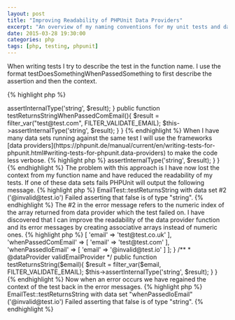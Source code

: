 ```yaml
---
layout: post
title: "Improving Readability of PHPUnit Data Providers"
excerpt: "An overview of my naming conventions for my unit tests and data providers."
date: 2015-03-28 19:30:00
categories: php
tags: [php, testing, phpunit]
---
```

When writing tests I try to describe the test in the function name. I use the format
testDoesSomethingWhenPassedSomething to first describe the assertion and then the context.  

{% highlight php %}
<?php 

class EmailTest extends PHPUnit_Framework_TestCase
{
    public function testReturnsStringWhenPassedCoUkEmail(){
        $result = filter_var("test@test.co.uk", FILTER_VALIDATE_EMAIL);
        $this->assertInternalType('string', $result);
    }

    public function testReturnsStringWhenPassedComEmail(){
        $result = filter_var("test@test.com", FILTER_VALIDATE_EMAIL);
        $this->assertInternalType('string', $result);
    }
}
{% endhighlight %}

When I have many data sets running against the same test I will use the frameworks [data providers](https://phpunit.de/manual/current/en/writing-tests-for-phpunit.html#writing-tests-for-phpunit.data-providers) to 
make the code less verbose.  

{% highlight php %}
<?php 

class EmailTest extends PHPUnit_Framework_TestCase
{
    public function validEmailProvider(){
        return [
            ['test@test.co.uk'],
            ['test@test.com'],
            ['@invalid@test.io']
        ];
    }

    /**
     * @dataProvider validEmailProvider
     */
    public function testReturnsString($email){
        $result = filter_var($email, FILTER_VALIDATE_EMAIL);
        $this->assertInternalType('string', $result);
    }
}
{% endhighlight %}

The problem with this approach is I have now lost the context from my function name and have reduced 
the readability of my tests. If one of these data sets fails PHPUnit will output the following message.  

{% highlight php %}
EmailTest::testReturnsString with data set #2 ('@invalid@test.io')  
Failed asserting that false is of type "string".  
{% endhighlight %}

The #2 in the error message refers to the numeric index of the array returned from data provider 
which the test failed on. I have discovered that I can improve the readability of the data provider 
function and its error messages by creating  associative arrays instead of numeric ones.  

{% highlight php %}
<?php 

class EmailTest extends PHPUnit_Framework_TestCase
{
    public function validEmailProvider(){
        return [
            'whenPassedCoUkEmail' => [
                'email' => 'test@test.co.uk'
            ],
            'whenPassedComEmail' => [
                'email' => 'test@test.com'
            ],
            'whenPassedIoEmail' => [
                'email' => '@invalid@test.io'
            ]
        ];
    }

    /**
     * @dataProvider validEmailProvider
     */
    public function testReturnsString($email){
        $result = filter_var($email, FILTER_VALIDATE_EMAIL);
        $this->assertInternalType('string', $result);
    }
}
{% endhighlight %}

Now when an error occurs we have regained the context of the test back in the error messages.  

{% highlight php %}
EmailTest::testReturnsString with data set "whenPassedIoEmail" ('@invalid@test.io')  
Failed asserting that false is of type "string".  
{% endhighlight %}
